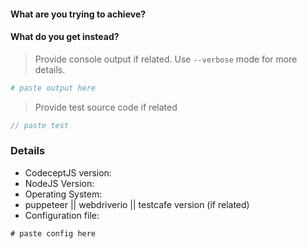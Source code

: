 #### What are you trying to achieve?

#### What do you get instead?

> Provide console output if related. Use `--verbose` mode for more details.

```bash
# paste output here
```

> Provide test source code if related

```js
// paste test
```

### Details

* CodeceptJS version:
* NodeJS Version:
* Operating System:
* puppeteer || webdriverio || testcafe version (if related)
* Configuration file:

```js
# paste config here
```
